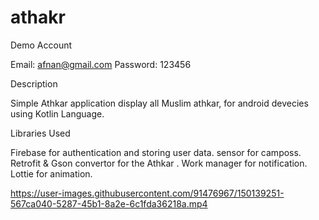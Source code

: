 # athakr

Demo Account

Email: afnan@gmail.com Password: 123456

Description

Simple Athkar application display all Muslim athkar, for android devecies using Kotlin Language.

Libraries Used

Firebase for authentication and storing user data.
sensor for camposs.
Retrofit & Gson convertor for the Athkar .
Work manager for notification.
Lottie for animation.


https://user-images.githubusercontent.com/91476967/150139251-567ca040-5287-45b1-8a2e-6c1fda36218a.mp4




